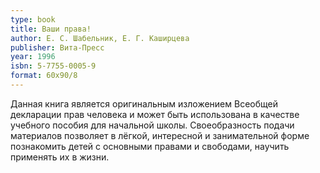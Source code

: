 ```yaml
---
type: book
title: Ваши права!
author: Е. С. Шабельник, Е. Г. Каширцева
publisher: Вита-Пресс
year: 1996
isbn: 5-7755-0005-9
format: 60x90/8
---
```


Данная книга является оригинальным изложением Всеобщей декларации прав человека и может быть использована в качестве учебного пособия для начальной школы. Своеобразность подачи материалов позволяет в лёгкой, интересной и занимательной форме познакомить детей с основными правами и свободами, научить применять их в жизни.
